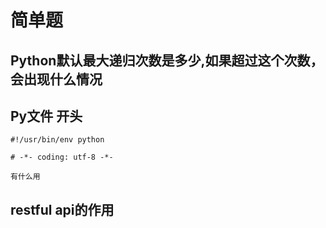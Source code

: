 # 简单题

## Python默认最大递归次数是多少,如果超过这个次数，会出现什么情况

## Py文件 开头

```shell
#!/usr/bin/env python

# -*- coding: utf-8 -*-

有什么用
```

## restful api的作用
